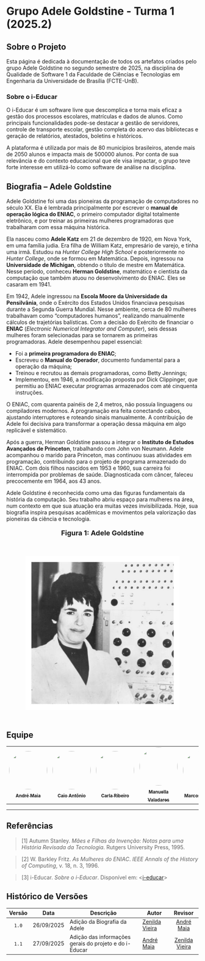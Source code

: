 # Grupo Adele Goldstine - Turma 1 (2025.2)

## Sobre o Projeto

Esta página é dedicada à documentação de todos os artefatos criados pelo grupo Adele Goldstine no segundo semestre de 2025, na disciplina de Qualidade de Software 1 da Faculdade de Ciências e Tecnologias em Engenharia da Universidade de Brasília (FCTE-UnB).

### Sobre o i-Educar

O i-Educar é um software livre que descomplica e torna mais eficaz a gestão dos processos escolares, matrículas e dados de alunos. Como principais funcionalidades pode-se destacar a gestão de servidores, controle de transporte escolar, gestão completa do acervo das bibliotecas e geração de relatórios, atestados, boletins e históricos.

A plataforma é utilizada por mais de 80 municípios brasileiros, atende mais de 2050 alunos e impacta mais de 500000 alunos. Por conta de sua relevância e do contexto educacional que ele visa impactar, o grupo teve forte interesse em utilizá-lo como software de análise na disciplina.

## Biografia – Adele Goldstine

Adele Goldstine foi uma das pioneiras da programação de computadores no século XX. Ela é lembrada principalmente por escrever o **manual de operação lógica do ENIAC**, o primeiro computador digital totalmente eletrônico, e por treinar as primeiras mulheres programadoras que trabalharam com essa máquina histórica.

Ela nasceu como **Adele Katz** em 21 de dezembro de 1920, em Nova York, em uma família judia. Era filha de William Katz, empresário de varejo, e tinha uma irmã. Estudou na *Hunter College High School* e posteriormente no *Hunter College*, onde se formou em Matemática. Depois, ingressou na **Universidade de Michigan**, obtendo o título de mestre em Matemática. Nesse período, conheceu **Herman Goldstine**, matemático e cientista da computação que também atuou no desenvolvimento do ENIAC. Eles se casaram em 1941.

Em 1942, Adele ingressou na **Escola Moore da Universidade da Pensilvânia**, onde o Exército dos Estados Unidos financiava pesquisas durante a Segunda Guerra Mundial. Nesse ambiente, cerca de 80 mulheres trabalhavam como “computadores humanos”, realizando manualmente cálculos de trajetórias balísticas. Com a decisão do Exército de financiar o **ENIAC** (*Electronic Numerical Integrator and Computer*), seis dessas mulheres foram selecionadas para se tornarem as primeiras programadoras. Adele desempenhou papel essencial:

- Foi a **primeira programadora do ENIAC**;  
- Escreveu o **Manual do Operador**, documento fundamental para a operação da máquina;  
- Treinou e recrutou as demais programadoras, como Betty Jennings;  
- Implementou, em 1946, a modificação proposta por Dick Clippinger,  que permitiu ao ENIAC executar programas armazenados com até cinquenta instruções.  

O ENIAC, com quarenta painéis de 2,4 metros, não possuía linguagens ou compiladores modernos. A programação era feita conectando cabos, ajustando interruptores e roteando sinais manualmente. A contribuição de Adele foi decisiva para transformar a operação dessa máquina em algo replicável e sistemático.

Após a guerra, Herman Goldstine passou a integrar o **Instituto de Estudos Avançados de Princeton**, trabalhando com John von Neumann. Adele acompanhou o marido para Princeton, mas continuou suas atividades em programação, contribuindo para o projeto de programa armazenado do ENIAC. Com dois filhos nascidos em 1953 e 1960, sua carreira foi interrompida por problemas de saúde. Diagnosticada com câncer, faleceu precocemente em 1964, aos 43 anos.

Adele Goldstine é reconhecida como uma das figuras fundamentais da história da computação. Seu trabalho abriu espaço para mulheres na área, num contexto em que sua atuação era muitas vezes invisibilizada. Hoje, sua biografia inspira pesquisas acadêmicas e movimentos pela valorização das pioneiras da ciência e tecnologia.

<div align="center">
  <font size="4"><p style="text-align: center; margin-bottom: 50px;"><b>Figura 1: Adele Goldstine</b></p></font>
</div>

<div
    align="center">
    <img
    src="assets/adele-goldstine-photo.jpg"
    alt="Retrato da Adele Goldstine"
    style=" max-width: 80%; height: auto; margin-bottom: 20px;"
    >
</div>

## Equipe

<table>
  <tr>
    <td align="center">
      <a href="http://github.com/andre-maia51">
        <img src="http://github.com/andre-maia51.png" width="100" height="100" style="border-radius: 50%; object-fit: cover;" alt=""/>
        <br /><sub><b>André Maia</b></sub>
      </a>
    </td>
    <td align="center">
      <a href="https://github.com/Caio-Antonio">
        <img src="http://github.com/Caio-Antonio.png" width="100" height="100" style="border-radius: 50%; object-fit: cover;" alt=""/>
        <br /><sub><b>Caio Antônio</b></sub>
      </a>
    </td>
    <td align="center">
      <a href="https://github.com/ccarlaa">
        <img src="http://github.com/ccarlaa.png" width="100" height="100" style="border-radius: 50%; object-fit: cover;" alt=""/>
        <br /><sub><b>Carla Ribeiro</b></sub>
      </a>
    </td>
    <td align="center">
      <a href="https://github.com/manuvaladares">
        <img src="https://github.com/manuvaladares.png" width="100" height="100" style="border-radius: 50%; object-fit: cover;" alt=""/>
        <br /><sub><b>Manuella Valadares</b></sub>
      </a>
    </td>
    <td align="center">
      <a href="https://github.com/devMarcosVM">
        <img src="http://github.com/devMarcosVM.png" width="100" height="100" style="border-radius: 50%; object-fit: cover;" alt=""/>
        <br /><sub><b>Marcos Marinho</b></sub>
      </a>
    </td>
    <td align="center">
      <a href="https://github.com/ZenildaVieira">
        <img src="http://github.com/ZenildaVieira.png" width="100" height="100" style="border-radius: 50%; object-fit: cover;" alt=""/>
        <br /><sub><b>Zenilda Vieira</b></sub>
      </a>
    </td>
  </tr>
</table>

---

## Referências

> [1] Autumn Stanley. *Mães e Filhas da Invenção: Notas para uma História Revisada da Tecnologia*. Rutgers University Press, 1995. 

> [2] W. Barkley Fritz. *As Mulheres do ENIAC*. *IEEE Annals of the History of Computing*, v. 18, n. 3, 1996.

> [3] i-Educar. *Sobre o i-Educar*. Disponível em: <[i-educar](https://ieducar.org/)>

## Histórico de Versões

|Versão|Data|Descrição|Autor|Revisor|
|:----:|----|---------|-----|:-------:|
|`1.0`|26/09/2025|Adição da Biografia da Adele|[Zenilda Vieira](https://github.com/ZenildaVieira)|[André Maia](http://github.com/andre-maia51)|
|`1.1`|27/09/2025|Adição das informações gerais do projeto e do i-Educar|[André Maia](http://github.com/andre-maia51)|[Zenilda Vieira](https://github.com/ZenildaVieira)|
